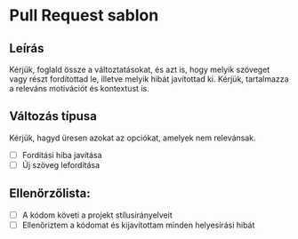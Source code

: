 # Pull Request sablon

## Leírás

Kérjük, foglald össze a változtatásokat, és azt is, hogy melyik szöveget vagy részt fordítottad le, illetve melyik hibát javítottad ki.
Kérjük, tartalmazza a releváns motivációt és kontextust is.

## Változás típusa

Kérjük, hagyd üresen azokat az opciókat, amelyek nem relevánsak.

- [ ] Fordítási hiba javítása
- [ ] Új szöveg lefordítása

## Ellenőrzőlista:

- [ ] A kódom követi a projekt stílusirányelveit
- [ ] Ellenőriztem a kódomat és kijavítottam minden helyesírási hibát
